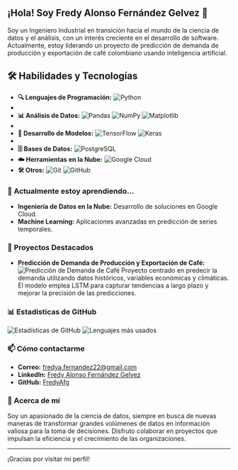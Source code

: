 ## ¡Hola! Soy Fredy Alonso Fernández Gelvez 👋

Soy un Ingeniero Industrial en transición hacia el mundo de la ciencia de datos y el análisis, con un interés creciente en el desarrollo de software. Actualmente, estoy liderando un proyecto de predicción de demanda de producción y exportación de café colombiano usando inteligencia artificial.

## 🛠️ Habilidades y Tecnologías

- **🔍 Lenguajes de Programación:** ![Python](https://img.shields.io/badge/-Python-blue?style=for-the-badge&logo=python&logoColor=white)
- 
- **📊 Análisis de Datos:** ![Pandas](https://img.shields.io/badge/-Pandas-%23150458.svg?style=for-the-badge&logo=pandas&logoColor=white) ![NumPy](https://img.shields.io/badge/-NumPy-%23013243.svg?style=for-the-badge&logo=numpy&logoColor=white) ![Matplotlib](https://img.shields.io/badge/-Matplotlib-%230C55A5.svg?style=for-the-badge&logo=matplotlib&logoColor=white)
- 
- **🔬 Desarrollo de Modelos:** ![TensorFlow](https://img.shields.io/badge/-TensorFlow-%23FF6F00.svg?style=for-the-badge&logo=tensorflow&logoColor=white) ![Keras](https://img.shields.io/badge/-Keras-%23D00000.svg?style=for-the-badge&logo=keras&logoColor=white)
- 
- **🗄️ Bases de Datos:** ![PostgreSQL](https://img.shields.io/badge/-PostgreSQL-%23336791.svg?style=for-the-badge&logo=postgresql&logoColor=white)
- **☁️ Herramientas en la Nube:** ![Google Cloud](https://img.shields.io/badge/-Google%20Cloud-%234285F4.svg?style=for-the-badge&logo=google-cloud&logoColor=white)
- **🛠️ Otros:** ![Git](https://img.shields.io/badge/-Git-%23F05032.svg?style=for-the-badge&logo=git&logoColor=white) ![GitHub](https://img.shields.io/badge/-GitHub-%23181717.svg?style=for-the-badge&logo=github&logoColor=white)


### 🌱 Actualmente estoy aprendiendo...
- **Ingeniería de Datos en la Nube:** Desarrollo de soluciones en Google Cloud.
- **Machine Learning:** Aplicaciones avanzadas en predicción de series temporales.

### 🚀 Proyectos Destacados
- **Predicción de Demanda de Producción y Exportación de Café:** 
  ![Predicción de Demanda de Café](https://your-image-url-here.com)
  Proyecto centrado en predecir la demanda utilizando datos históricos, variables económicas y climáticas. El modelo emplea LSTM para capturar tendencias a largo plazo y mejorar la precisión de las predicciones.

### 📊 Estadísticas de GitHub

![Estadísticas de GitHub](https://github-readme-stats.vercel.app/api?username=FredyAfg&show_icons=true&theme=radical)
![Lenguajes más usados](https://github-readme-stats.vercel.app/api/top-langs/?username=FredyAfg&layout=compact&theme=radical)

### 📫 Cómo contactarme
- **Correo:** [fredya.fernandez22@gmail.com](mailto:fredya.fernandez22@gmail.com)
- **LinkedIn:** [Fredy Alonso Fernández Gelvez](https://www.linkedin.com/in/fredy-alonso-fernandez-gelvez-b84b28b7/)
- **GitHub:** [FredyAfg](https://github.com/FredyAfg)

### 🌟 Acerca de mí
Soy un apasionado de la ciencia de datos, siempre en busca de nuevas maneras de transformar grandes volúmenes de datos en información valiosa para la toma de decisiones. Disfruto colaborar en proyectos que impulsan la eficiencia y el crecimiento de las organizaciones.

---

¡Gracias por visitar mi perfil!




